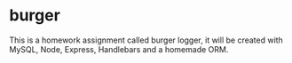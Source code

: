 # burger
This is a homework assignment called burger logger, it will be created with MySQL, Node, Express, Handlebars and a homemade ORM.
